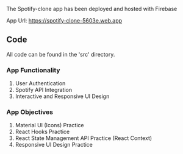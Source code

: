 The Spotify-clone app has been deployed and hosted with Firebase

App Url: https://spotify-clone-5603e.web.app

## Code

All code can be found in the 'src' directory.

### App Functionality

  1. User Authentication
  2. Spotify API Integration
  3. Interactive and Responsive UI Design
  
### App Objectives
  
  1. Material UI (Icons) Practice
  2. React Hooks Practice
  3. React State Management API Practice (React Context)
  4. Responsive UI Design Practice
